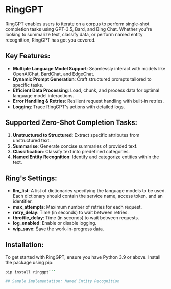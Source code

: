 # RingGPT

RingGPT enables users to iterate on a corpus to perform single-shot completion tasks using GPT-3.5, Bard, and Bing Chat. Whether you're looking to summarize text, classify data, or perform named entity recognition, RingGPT has got you covered.

## Key Features:

- **Multiple Language Model Support**: Seamlessly interact with models like OpenAIChat, BardChat, and EdgeChat.
- **Dynamic Prompt Generation**: Craft structured prompts tailored to specific tasks.
- **Efficient Data Processing**: Load, chunk, and process data for optimal language model interactions.
- **Error Handling & Retries**: Resilient request handling with built-in retries.
- **Logging**: Trace RingGPT's actions with detailed logs.

## Supported Zero-Shot Completion Tasks:

1. **Unstructured to Structured**: Extract specific attributes from unstructured text.
2. **Summarise**: Generate concise summaries of provided text.
3. **Classification**: Classify text into predefined categories.
4. **Named Entity Recognition**: Identify and categorize entities within the text.

## Ring's Settings:

- **llm_list**: A list of dictionaries specifying the language models to be used. Each dictionary should contain the service name, access token, and an identifier.
- **max_attempts**: Maximum number of retries for each request.
- **retry_delay**: Time (in seconds) to wait between retries.
- **throttle_delay**: Time (in seconds) to wait between requests.
- **log_enabled**: Enable or disable logging.
- **wip_save**: Save the work-in-progress data.

## Installation:
To get started with RingGPT, ensure you have Python 3.9 or above. Install the package using pip:
```bash
pip install ringgpt```

## Sample Implementation: Named Entity Recognition

